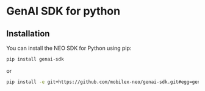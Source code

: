 # GenAI SDK for python

## Installation

You can install the NEO SDK for Python using pip:

```bash
pip install genai-sdk

````

or

```bash
pip install -e git+https://github.com/mobilex-neo/genai-sdk.git#egg=genai-sdk

```
